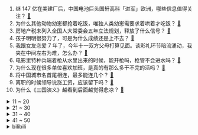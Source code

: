 1. 继 147 亿在美建厂后，中国电池巨头国轩高科「进军」欧洲，哪些信息值得关注？ [:link:](https://www.zhihu.com/question/622579033)
2. 为什么其他动物幼崽都抢着吃饭，唯独人类幼崽需要求着哄着才吃饭？ [:link:](https://www.zhihu.com/question/620889402)
3. 房地产税未列入全国人大常委会五年立法规划，释放了什么信号？ [:link:](https://www.zhihu.com/question/622547306)
4. 孩子明明很努力了，可是为什么成绩还是上不去？ [:link:](https://www.zhihu.com/question/619934268)
5. 我跟女友恋爱 7 年了，今年十一双方父母打算见面。谈彩礼环节暗流涌动，我夹在中间左右为难，怎么办？ [:link:](https://www.zhihu.com/question/620723739)
6. 电影里特种兵端着枪从水里出来的时候，能开枪吗，枪管不会进水吗？ [:link:](https://www.zhihu.com/question/622359801)
7. 为什么现在很多单位喜欢加班，是真的有那么多干不完的活吗？ [:link:](https://www.zhihu.com/question/622459816)
8. 将中国城市名首尾相连，最多能连几个？ [:link:](https://www.zhihu.com/question/621926381)
9. 离职的时候领导说涨工资，应该留下吗？ [:link:](https://www.zhihu.com/question/622517926)
10. 为什么《三国演义》越看到后面越觉得悲凉？ [:link:](https://www.zhihu.com/question/395022342)
<details>
<summary>11 ~ 20</summary>

11. 美国最新通胀数据再次爆表，将对中国乃至全球带来什么影响？ [:link:](https://www.zhihu.com/question/622195908)
12. 预制菜进校园后遭家长质疑抱怨，校门口挤满送饭的家长，如何评价这一现象？ [:link:](https://www.zhihu.com/question/622198910)
13. 有没有一瞬间你突然意识到，这个世界好像是假的，或者说你发现了世界的“bug”? [:link:](https://www.zhihu.com/question/423433990)
14. 运动员需要有「新人感」吗？ [:link:](https://www.zhihu.com/question/621888596)
15. 为什么在古希腊这片狭小的地域上，会同时出现雅典和斯巴达两个差别如此大的城邦？ [:link:](https://www.zhihu.com/question/489050451)
16. 怎么才能让《英雄联盟》的比赛再热血沸腾起来? [:link:](https://www.zhihu.com/question/621386916)
17. 男子编造并传播「大连核辐射值超出预期」，目前已被行拘，哪些信息值得关注？ [:link:](https://www.zhihu.com/question/622338718)
18. 中国首次报告 5 例女性猴痘病例，专家称「未来甚至可能出现家庭内传播」，还有哪些信息值得关注？ [:link:](https://www.zhihu.com/question/622561452)
19. 为什么我的猫长大之后没有小时候黏我了，以前走到哪跟到哪，现在就是一脸「铲屎的别黏我」的傲娇表情? [:link:](https://www.zhihu.com/question/617881292)
20. 如何预防痘痘的滋生？ [:link:](https://www.zhihu.com/question/621240928)
</details>
<details>
<summary>21 ~ 30</summary>

21. 新手跑步心率很高但呼吸平稳需要刻意降速压低心率嘛？ [:link:](https://www.zhihu.com/question/618015161)
22. 是什么原因让你决定要辞职的？ [:link:](https://www.zhihu.com/question/621741875)
23. 猫咪总喜欢在主人的身上「踩来踩去」是为什么？ [:link:](https://www.zhihu.com/question/620600477)
24. 打造「职场松弛感」，为什么说茄克是得体又不拉跨的必备单品？ [:link:](https://www.zhihu.com/question/622203935)
25. 如果没有房贷，不为孩子，你愿意在农村生活吗？ [:link:](https://www.zhihu.com/question/622288868)
26. 如何评价毕鑫业执导的古装武侠喜剧《我有一个朋友》? [:link:](https://www.zhihu.com/question/620676192)
27. 家乡的美食，哪些令你至今难忘？ [:link:](https://www.zhihu.com/question/561252175)
28. 如何轻松拿捏「行政穿搭玄学」？茄克真能大大降低难度系数吗？ [:link:](https://www.zhihu.com/question/622203380)
29. 请问我作为电气工程及其自动化的学生，如果我学有余力的话，自学点什么比较好？ [:link:](https://www.zhihu.com/question/622379781)
30. 过节回家老朋友约我聚会吃饭，父母却以「好不容易回来都不愿意和我们吃饭」为由不让我出门，我该怎么选择？ [:link:](https://www.zhihu.com/question/621684297)
</details>
<details>
<summary>31 ~ 40</summary>

31. 如何评价23-24赛季休赛期金州勇士队的运作，他们下赛季能保持多高的竞争力？ [:link:](https://www.zhihu.com/question/622509000)
32. 面试官为什么很看重求职者的松弛感？ [:link:](https://www.zhihu.com/question/621141265)
33. 程序员，上班没事做该怎么办？ [:link:](https://www.zhihu.com/question/621194172)
34. 养猫后，你家有哪些奇迹般幸免于难的家当？ [:link:](https://www.zhihu.com/question/621405391)
35. 给推荐个壁挂炉吧，好用不贵的那种？ [:link:](https://www.zhihu.com/question/534158987)
36. 人到中年，只做有氧运动是不是会加速衰老？ [:link:](https://www.zhihu.com/question/621626618)
37. 100元以内的有线耳机差距大吗？ [:link:](https://www.zhihu.com/question/620110708)
38. 如何评价第 40 届全国中学生物理竞赛复赛？ [:link:](https://www.zhihu.com/question/622330534)
39. 电视剧《如懿传》对于我们现实生活有哪些启示和思考？ [:link:](https://www.zhihu.com/question/622285942)
40. 太原机场回应「按摩椅」事件，预计所有座椅 9 月 19 日凌晨完成调整，哪些信息值得关注？ [:link:](https://www.zhihu.com/question/622469651)
</details>
<details>
<summary>41 ~ 50</summary>

41. 现在的便携小音箱为啥都不支持TF卡播放了？ [:link:](https://www.zhihu.com/question/612021293)
42. 现在的「国产车」和「合资车」还有差距吗？ [:link:](https://www.zhihu.com/question/620897556)
43. 我乐家居八连板后股东清仓式减持，被没收违法所得 1653 万元，并处罚款 3295 万，如何看待此事？ [:link:](https://www.zhihu.com/question/622268931)
44. 四部门发布「提高集成电路和工业母机企业研发费用加计扣除比例」，将产生哪些影响？ [:link:](https://www.zhihu.com/question/622658638)
45. 甄嬛为什么要去冷宫逼死华妃？ [:link:](https://www.zhihu.com/question/474185463)
46. 本科应届毕业生进比亚迪工作是什么样的体验？ [:link:](https://www.zhihu.com/question/620146834)
47. 孩子补习班都换了5个了，成绩却依然在原地踏步，怎么办？ [:link:](https://www.zhihu.com/question/614984493)
48. 骨传导耳机哪一款性价比最高？ [:link:](https://www.zhihu.com/question/403479312)
49. 人际关系的本质究竟是什么？ [:link:](https://www.zhihu.com/question/618022601)
50. 分配到不适合的工作不想干，该不该和领导说，怎么说? [:link:](https://www.zhihu.com/question/621479900)
</details><details>
<summary>bilibili</summary>

</details>